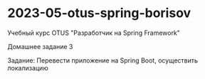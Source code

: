 # 2023-05-otus-spring-borisov
Учебный курс OTUS "Разработчик на Spring Framework"

Домашнее задание 3

Задание:
Перевести приложение на Spring Boot, осуществить локализацию
